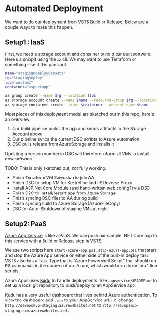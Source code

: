 # Automated Deployment

We want to do our deployment from VSTS Build or Release.
Below are a couple ways to make this happen.

## Setup1 : IaaS

First, we need a storage account and container to hold our built software.  Here's a snippit using the `az` cli. We may want to use Terraform or something else if this pans out.

```sh
name="staging0deploy0assets"
rg="StagingDeploy"
loc="westus2"
container="aspnetapp"

az group create --name $rg --location $loc
az storage account create --name $name --resource-group $rg --location $loc --sku "Standard_LRS"
az storage container create --name $container --account-name $name 
```

Most pieces of this deployment model are sketched out in this repo, here's an overview

1. Our build pipeline builds the app and sends artifacts to the Storage Account above
2. Our pipeline syncs the current DSC scripts to Azure Automation.
3. DSC pulls release from AzureStorage and installs it

Updating a version number in DSC will therefore inform all VMs to install new software

TODO: This is only sketched out, not fully working.
- Finish Terraform VM Extension to join AA
- Finish DSC to setup VM for Kestrel behind IIS Reverse Proxy
- Install ASP.Net Core Module (and hand-written web.config?) via DSC
- Finish DSC to install/restart app from Azure Storage
- Finish syncing DSC files to AA during build
- Finish syncing build to Azure Storage (AzureFileCopy)
- DSC for Auto-Shutdown of staging VMs at night

 

## Setup2: PaaS

[Azure App Service](https://azure.microsoft.com/en-us/services/app-service/) is like a PaaS.
We can push our sample .NET Core app to this service with a Build or Release step in VSTS.

We use two scripts here `start-azure-app.ps1`, `stop-azure-app.ps1` that start and stop the Azure App service on either side of the built-in deploy task.  VSTS also has a Task Type that is "Azure Powershell Script" that should run PS commands in the context of our Azure, which would turn those into 1 line scripts.

Azure Apps uses [Kudu](https://github.com/projectkudu/kudu) to handle deployments. See `appservice/README.md` to set up a local git repository to push/deploy to an AppService app.  

Kudu has a very useful dashboard that lives behind Azure authentication.  To view the dashboard add `.scm` to your AppService url.  i.e. change `http://devopsmvp-staging.azurewebsites.net` to `http://devopsmvp-staging.scm.azurewebsites.net`.
